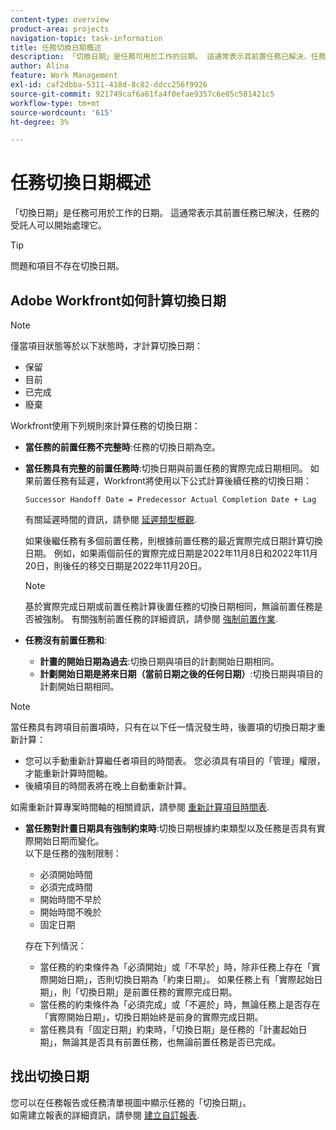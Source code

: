 ```yaml
---
content-type: overview
product-area: projects
navigation-topic: task-information
title: 任務切換日期概述
description: 「切換日期」是任務可用於工作的日期。 這通常表示其前置任務已解決，任務的受託人可以開始處理它。
author: Alina
feature: Work Management
exl-id: caf2dbba-5311-418d-8c82-ddcc256f9926
source-git-commit: 921749caf6a61fa4f0efae9357c6e05c581421c5
workflow-type: tm+mt
source-wordcount: '615'
ht-degree: 3%

---
```


# 任務切換日期概述

「切換日期」是任務可用於工作的日期。 這通常表示其前置任務已解決，任務的受託人可以開始處理它。

>[!TIP]
>
>問題和項目不存在切換日期。

## Adobe Workfront如何計算切換日期

>[!NOTE]
>
>僅當項目狀態等於以下狀態時，才計算切換日期：
>
>* 保留
>* 目前
>* 已完成
>* 廢棄
>


Workfront使用下列規則來計算任務的切換日期：

* **當任務的前置任務不完整時**:任務的切換日期為空。
* **當任務具有完整的前置任務時**:切換日期與前置任務的實際完成日期相同。 如果前置任務有延遲，Workfront將使用以下公式計算後續任務的切換日期：

   `Successor Handoff Date = Predecessor Actual Completion Date + Lag`

   有關延遲時間的資訊，請參閱 [延遲類型概觀](../use-prdcssrs/lag-types.md).

   如果後繼任務有多個前置任務，則根據前置任務的最近實際完成日期計算切換日期。 例如，如果兩個前任的實際完成日期是2022年11月8日和2022年11月20日，則後任的移交日期是2022年11月20日。

   >[!NOTE]
   >
   >   基於實際完成日期或前置任務計算後置任務的切換日期相同，無論前置任務是否被強制。 有關強制前置任務的詳細資訊，請參閱 [強制前置作業](../use-prdcssrs/enforced-predecessors.md).


* **任務沒有前置任務和**:

   * **計畫的開始日期為過去**:切換日期與項目的計劃開始日期相同。
   * **計劃開始日期是將來日期（當前日期之後的任何日期）**:切換日期與項目的計劃開始日期相同。

>[!NOTE]
>
>當任務具有跨項目前置項時，只有在以下任一情況發生時，後置項的切換日期才重新計算：
>
>* 您可以手動重新計算繼任者項目的時間表。 您必須具有項目的「管理」權限，才能重新計算時間軸。
>* 後續項目的時間表將在晚上自動重新計算。
>
>如需重新計算專案時間軸的相關資訊，請參閱 [重新計算項目時間表](../../../manage-work/projects/manage-projects/recalculate-project-timeline.md).

* **當任務對計畫日期具有強制約束時**:切換日期根據約束類型以及任務是否具有實際開始日期而變化。\
   以下是任務的強制限制：

   * 必須開始時間
   * 必須完成時間
   * 開始時間不早於
   * 開始時間不晚於
   * 固定日期

   存在下列情況：

   * 當任務的約束條件為「必須開始」或「不早於」時，除非任務上存在「實際開始日期」，否則切換日期為「約束日期」。 如果任務上有「實際起始日期」，則「切換日期」是前置任務的實際完成日期。
   * 當任務的約束條件為「必須完成」或「不遲於」時，無論任務上是否存在「實際開始日期」，切換日期始終是前身的實際完成日期。
   * 當任務具有「固定日期」約束時，「切換日期」是任務的「計畫起始日期」，無論其是否具有前置任務，也無論前置任務是否已完成。


## 找出切換日期

您可以在任務報告或任務清單視圖中顯示任務的「切換日期」。\
如需建立報表的詳細資訊，請參閱 [建立自訂報表](../../../reports-and-dashboards/reports/creating-and-managing-reports/create-custom-report.md).
